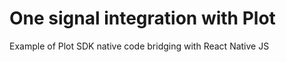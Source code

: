 ﻿# One signal integration with Plot

Example of Plot SDK native code bridging with React Native JS


